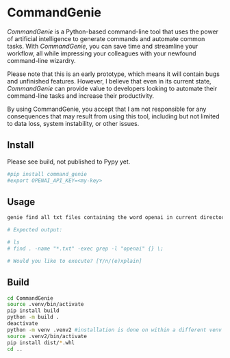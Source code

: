 # CommandGenie

_CommandGenie_ is a Python-based command-line tool that uses the power of artificial intelligence to generate commands and automate common tasks. With _CommandGenie_, you can save time and streamline your workflow, all while impressing your colleagues with your newfound command-line wizardry.

Please note that this is an early prototype, which means it will contain bugs and unfinished features. However, I believe that even in its current state, _CommandGenie_ can provide value to developers looking to automate their command-line tasks and increase their productivity.

By using CommandGenie, you accept that I am not responsible for any consequences that may result from using this tool, including but not limited to data loss, system instability, or other issues.

## Install

Please see build, not published to Pypy yet.
```bash
#pip install command_genie
#export OPENAI_API_KEY=<my-key>
```

## Usage



```bash
genie find all txt files containing the word openai in current directory

# Expected output:

# ls
# find . -name "*.txt" -exec grep -l "openai" {} \;

# Would you like to execute? [Y/n/(e)xplain] 

```

## Build
```bash
cd CommandGenie
source .venv/bin/activate
pip install build
python -m build .
deactivate
python -m venv .venv2 #installation is done on within a different venv to the development venv
source .venv2/bin/activate
pip install dist/*.whl
cd ..

```